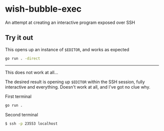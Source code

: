 # wish-bubble-exec

An attempt at creating an interactive program exposed over SSH

## Try it out

This opens up an instance of `$EDITOR`, and works as expected

```bash
go run . -direct
```

---

This does not work at all...

The desired result is opening up `$EDITOR` within the SSH session, fully
interactive and everything. Doesn't work at all, and I've got no clue why.

First terminal

```bash
go run .
```

Second terminal

```bash
$ ssh -p 23553 localhost
```
